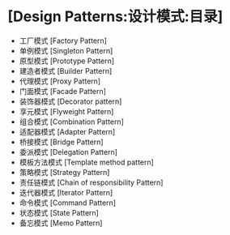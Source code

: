 # [Design Patterns:设计模式:目录]
- 工厂模式 [Factory Pattern]
- 单例模式 [Singleton Pattern]
- 原型模式 [Prototype Pattern]
- 建造者模式 [Builder Pattern]
- 代理模式 [Proxy Pattern]
- 门面模式 [Facade Pattern]
- 装饰器模式 [Decorator pattern]
- 享元模式 [Flyweight Pattern]
- 组合模式 [Combination Pattern]
- 适配器模式 [Adapter Pattern]
- 桥接模式 [Bridge Pattern]
- 委派模式 [Delegation Pattern]
- 模板方法模式 [Template method pattern]
- 策略模式 [Strategy Pattern]
- 责任链模式 [Chain of responsibility Pattern]
- 迭代器模式 [Iterator Pattern]
- 命令模式 [Command Pattern]
- 状态模式 [State Pattern]
- 备忘模式 [Memo Pattern]
